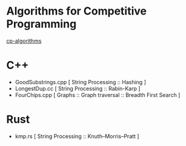 # Algorithms for Competitive Programming

[cp-algorithms](https://cp-algorithms.com/)

# C++
- GoodSubstrings.cpp [ String Processing :: Hashing ]
- LongestDup.cc [ String Processing :: Rabin-Karp ]
- FourChips.cpp [ Graphs :: Graph traversal :: Breadth First Search ]

# Rust
- kmp.rs [ String Processing :: Knuth–Morris–Pratt ]
